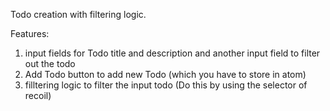 Todo creation with filtering logic.

Features:
1. input fields for Todo title and description and another input field to filter out the todo
2. Add Todo button to add new Todo (which you have to store in atom)
3. filltering logic to filter the input todo (Do this by using the selector of recoil)
